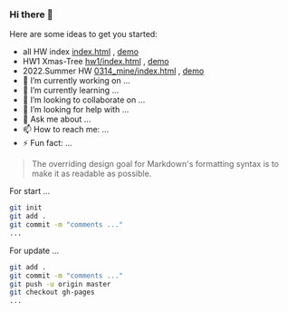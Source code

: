 ### Hi there 👋
<!--
**MelissaLuoo/MelissaLuoo** is a ✨ _special_ ✨ repository because its `README.md` (this file) appears on your GitHub profile.
-->
Here are some ideas to get you started:

- all HW index [index.html](index.html) , [demo][allhwwebsite]
- HW1 Xmas-Tree [hw1/index.html](hw1/index.html) , [demo][hw1website]
- 2022.Summer HW [0314_mine/index.html](MelissaLuoo/0314_mine/index.html) , [demo][0314website]
- 🔭 I’m currently working on ...
- 🌱 I’m currently learning ...
- 👯 I’m looking to collaborate on ...
- 🤔 I’m looking for help with ...
- 💬 Ask me about ...
- 📫 How to reach me: ...
- ⚡ Fun fact: ...

> The overriding design goal for Markdown's
> formatting syntax is to make it as readable
> as possible.

For start ...
```sh
git init
git add .
git commit -m "comments ..."
...
```
For update ...
```sh
git add .
git commit -m "comments ..."
git push -u origin master
git checkout gh-pages
...
```
[//]: # (These are reference links used in the body of this note and 
get stripped out when the markdown processor does its job. 
There is no need to format nicely because it shouldn't be seen. )

   [dill]: <https://github.com/joemccann/dillinger>
   [0314website]: <https://melissaluoo.github.io/MelissaLuoo/0314_mine/index.html>
   [allhwwebsite]: <https://melissaluoo.github.io/W3D_hw/index.html>
   [hw1website]: <https://melissaluoo.github.io/W3D_hw/hw1/index.html>
